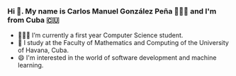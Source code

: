 ### Hi 👋. My name is Carlos Manuel González Peña 👨🏻‍💻 and I'm from Cuba 🇨🇺


- 👨🏻‍💻 I’m currently a first year Computer Science student.
- 🏫 I study at the Faculty of Mathematics and Computing of the University of Havana, Cuba.
- 😄 I'm interested in the world of software development and machine learning.
